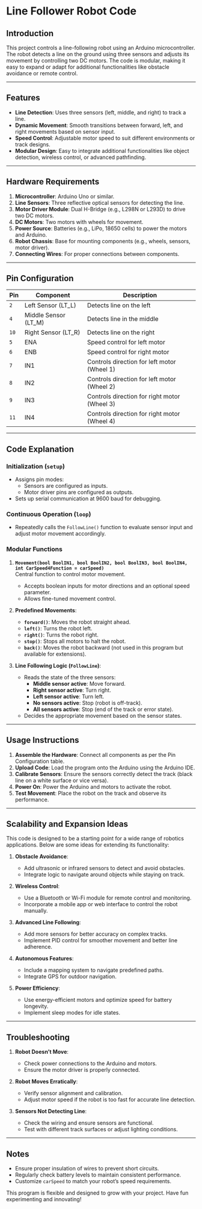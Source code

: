 # Line Follower Robot Code

## Introduction
This project controls a line-following robot using an Arduino microcontroller. The robot detects a line on the ground using three sensors and adjusts its movement by controlling two DC motors. The code is modular, making it easy to expand or adapt for additional functionalities like obstacle avoidance or remote control.

---

## Features
- **Line Detection**: Uses three sensors (left, middle, and right) to track a line.
- **Dynamic Movement**: Smooth transitions between forward, left, and right movements based on sensor input.
- **Speed Control**: Adjustable motor speed to suit different environments or track designs.
- **Modular Design**: Easy to integrate additional functionalities like object detection, wireless control, or advanced pathfinding.

---

## Hardware Requirements
1. **Microcontroller**: Arduino Uno or similar.
2. **Line Sensors**: Three reflective optical sensors for detecting the line.
3. **Motor Driver Module**: Dual H-Bridge (e.g., L298N or L293D) to drive two DC motors.
4. **DC Motors**: Two motors with wheels for movement.
5. **Power Source**: Batteries (e.g., LiPo, 18650 cells) to power the motors and Arduino.
6. **Robot Chassis**: Base for mounting components (e.g., wheels, sensors, motor driver).
7. **Connecting Wires**: For proper connections between components.

---

## Pin Configuration
| Pin   | Component           | Description                    |
|-------|----------------------|--------------------------------|
| `2`   | Left Sensor (LT_L)  | Detects line on the left       |
| `4`   | Middle Sensor (LT_M)| Detects line in the middle     |
| `10`  | Right Sensor (LT_R) | Detects line on the right      |
| `5`   | ENA                 | Speed control for left motor   |
| `6`   | ENB                 | Speed control for right motor  |
| `7`   | IN1                 | Controls direction for left motor (Wheel 1) |
| `8`   | IN2                 | Controls direction for left motor (Wheel 2) |
| `9`   | IN3                 | Controls direction for right motor (Wheel 3)|
| `11`  | IN4                 | Controls direction for right motor (Wheel 4)|

---

## Code Explanation

### Initialization (`setup`)
- Assigns pin modes:
  - Sensors are configured as inputs.
  - Motor driver pins are configured as outputs.
- Sets up serial communication at 9600 baud for debugging.

### Continuous Operation (`loop`)
- Repeatedly calls the `FollowLine()` function to evaluate sensor input and adjust motor movement accordingly.

### Modular Functions
1. **`Movement(bool BoolIN1, bool BoolIN2, bool BoolIN3, bool BoolIN4, int CarSpeed4Function = carSpeed)`**  
   Central function to control motor movement.  
   - Accepts boolean inputs for motor directions and an optional speed parameter.  
   - Allows fine-tuned movement control.

2. **Predefined Movements**:
   - **`forward()`**: Moves the robot straight ahead.
   - **`left()`**: Turns the robot left.
   - **`right()`**: Turns the robot right.
   - **`stop()`**: Stops all motors to halt the robot.
   - **`back()`**: Moves the robot backward (not used in this program but available for extensions).

3. **Line Following Logic (`FollowLine`)**:
   - Reads the state of the three sensors:
     - **Middle sensor active**: Move forward.
     - **Right sensor active**: Turn right.
     - **Left sensor active**: Turn left.
     - **No sensors active**: Stop (robot is off-track).
     - **All sensors active**: Stop (end of the track or error state).
   - Decides the appropriate movement based on the sensor states.

---

## Usage Instructions
1. **Assemble the Hardware**: Connect all components as per the Pin Configuration table.
2. **Upload Code**: Load the program onto the Arduino using the Arduino IDE.
3. **Calibrate Sensors**: Ensure the sensors correctly detect the track (black line on a white surface or vice versa).
4. **Power On**: Power the Arduino and motors to activate the robot.
5. **Test Movement**: Place the robot on the track and observe its performance.

---

## Scalability and Expansion Ideas
This code is designed to be a starting point for a wide range of robotics applications. Below are some ideas for extending its functionality:
1. **Obstacle Avoidance**:
   - Add ultrasonic or infrared sensors to detect and avoid obstacles.
   - Integrate logic to navigate around objects while staying on track.

2. **Wireless Control**:
   - Use a Bluetooth or Wi-Fi module for remote control and monitoring.
   - Incorporate a mobile app or web interface to control the robot manually.

3. **Advanced Line Following**:
   - Add more sensors for better accuracy on complex tracks.
   - Implement PID control for smoother movement and better line adherence.

4. **Autonomous Features**:
   - Include a mapping system to navigate predefined paths.
   - Integrate GPS for outdoor navigation.

5. **Power Efficiency**:
   - Use energy-efficient motors and optimize speed for battery longevity.
   - Implement sleep modes for idle states.

---

## Troubleshooting
1. **Robot Doesn’t Move**:
   - Check power connections to the Arduino and motors.
   - Ensure the motor driver is properly connected.

2. **Robot Moves Erratically**:
   - Verify sensor alignment and calibration.
   - Adjust motor speed if the robot is too fast for accurate line detection.

3. **Sensors Not Detecting Line**:
   - Check the wiring and ensure sensors are functional.
   - Test with different track surfaces or adjust lighting conditions.

---

## Notes
- Ensure proper insulation of wires to prevent short circuits.
- Regularly check battery levels to maintain consistent performance.
- Customize `carSpeed` to match your robot’s speed requirements.

This program is flexible and designed to grow with your project. Have fun experimenting and innovating!
